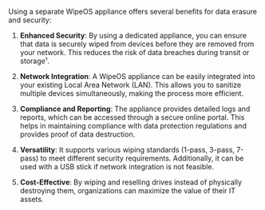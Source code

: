 Using a separate WipeOS appliance offers several benefits for data erasure and security:

1. **Enhanced Security**: By using a dedicated appliance, you can ensure that data is securely wiped from devices before they are removed from your network. This reduces the risk of data breaches during transit or storage¹.

2. **Network Integration**: A WipeOS appliance can be easily integrated into your existing Local Area Network (LAN). This allows you to sanitize multiple devices simultaneously, making the process more efficient.

3. **Compliance and Reporting**: The appliance provides detailed logs and reports, which can be accessed through a secure online portal. This helps in maintaining compliance with data protection regulations and provides proof of data destruction.

4. **Versatility**: It supports various wiping standards (1-pass, 3-pass, 7-pass) to meet different security requirements. Additionally, it can be used with a USB stick if network integration is not feasible.

5. **Cost-Effective**: By wiping and reselling drives instead of physically destroying them, organizations can maximize the value of their IT assets.
